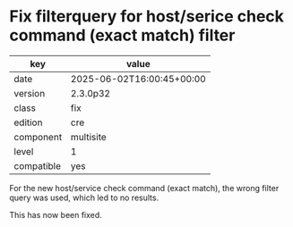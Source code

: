 [//]: # (werk v2)
# Fix filterquery for host/serice check command (exact match) filter

key        | value
---------- | ---
date       | 2025-06-02T16:00:45+00:00
version    | 2.3.0p32
class      | fix
edition    | cre
component  | multisite
level      | 1
compatible | yes

For the new host/service check command (exact match), the wrong filter query was used, which led to no results.

This has now been fixed.
